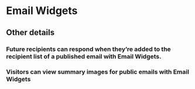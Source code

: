 # Email Widgets

## Other details

### Future recipients can respond when they’re added to the recipient list of a published email with Email Widgets.
<div id="gv-future-recipients"></div>

### Visitors can view summary images for public emails with Email Widgets
<div id="gv-visitors-can"></div>
